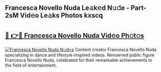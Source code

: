 ## Francesca Novello Nuda Le𝚊k𝚎d N𝚞𝚍e - Part-2sM Vid𝚎o Le𝚊ks Photos kxscq

# <h2><a href="http://fbfhn4.evod.top/?m=Francesca+Novello+Nuda">🔗 👉🔴 Francesca Novello Nuda Vid𝚎o Ph𝚘t𝚘s</a></h2>

[![Francesca Novello Nuda N𝚞d𝚎s](https://i.imgur.com/8V9OHl7.gif)](http://fbfhn4.evod.top/?m=Francesca+Novello+Nuda)
Content creator Francesca Novello Nuda specializing in dance and lifestyle-inspired videos. Renowned public figure Francesca Novello Nuda, celebrated for their remarkable achievements in the field of entertainment. 
